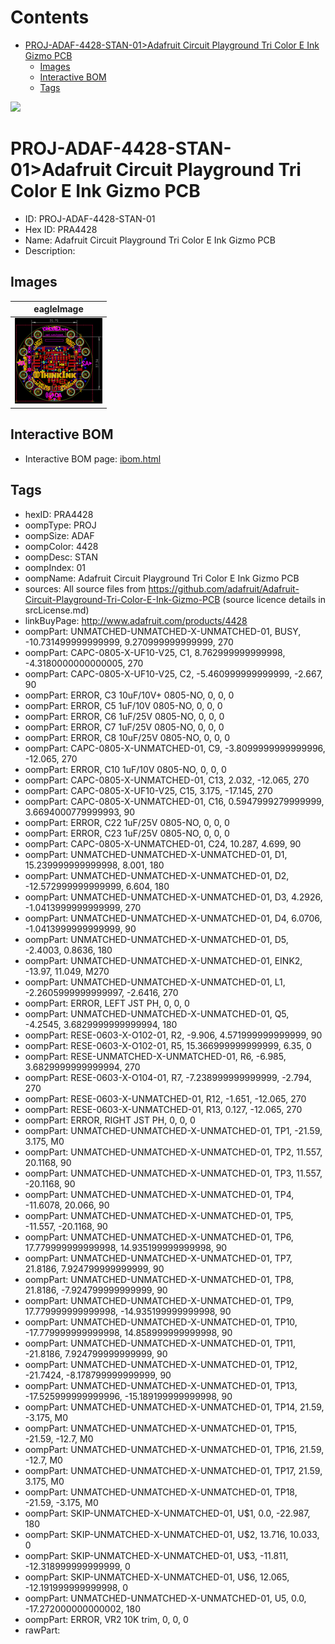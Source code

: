 



Contents
========

* [PROJ-ADAF-4428-STAN-01>Adafruit Circuit Playground Tri Color E Ink Gizmo PCB](#proj-adaf-4428-stan-01adafruit-circuit-playground-tri-color-e-ink-gizmo-pcb)
	* [Images](#images)
	* [Interactive BOM](#interactive-bom)
	* [Tags](#tags)
  
![][im]
# PROJ-ADAF-4428-STAN-01>Adafruit Circuit Playground Tri Color E Ink Gizmo PCB

- ID: PROJ-ADAF-4428-STAN-01
- Hex ID: PRA4428
- Name: Adafruit Circuit Playground Tri Color E Ink Gizmo PCB
- Description: 

## Images
  
  

|eagleImage|
| :---: |
|[![eagleImage](eagleImage_140.png)](eagleImage_600.png)|

## Interactive BOM

- Interactive BOM page: [ibom.html](kicad/bom/ibom.html)

## Tags

- hexID: PRA4428
- oompType: PROJ
- oompSize: ADAF
- oompColor: 4428
- oompDesc: STAN
- oompIndex: 01
- oompName: Adafruit Circuit Playground Tri Color E Ink Gizmo PCB
- sources: All source files from https://github.com/adafruit/Adafruit-Circuit-Playground-Tri-Color-E-Ink-Gizmo-PCB (source licence details in srcLicense.md)
- linkBuyPage: http://www.adafruit.com/products/4428
- oompPart: UNMATCHED-UNMATCHED-X-UNMATCHED-01, BUSY, -10.731499999999999, 9.270999999999999, 270
- oompPart: CAPC-0805-X-UF10-V25, C1, 8.762999999999998, -4.3180000000000005, 270
- oompPart: CAPC-0805-X-UF10-V25, C2, -5.460999999999999, -2.667, 90
- oompPart: ERROR, C3 10uF/10V+ 0805-NO, 0, 0, 0
- oompPart: ERROR, C5 1uF/10V 0805-NO, 0, 0, 0
- oompPart: ERROR, C6 1uF/25V 0805-NO, 0, 0, 0
- oompPart: ERROR, C7 1uF/25V 0805-NO, 0, 0, 0
- oompPart: ERROR, C8 10uF/25V 0805-NO, 0, 0, 0
- oompPart: CAPC-0805-X-UNMATCHED-01, C9, -3.8099999999999996, -12.065, 270
- oompPart: ERROR, C10 1uF/10V 0805-NO, 0, 0, 0
- oompPart: CAPC-0805-X-UNMATCHED-01, C13, 2.032, -12.065, 270
- oompPart: CAPC-0805-X-UF10-V25, C15, 3.175, -17.145, 270
- oompPart: CAPC-0805-X-UNMATCHED-01, C16, 0.5947999279999999, 3.6694000779999993, 90
- oompPart: ERROR, C22 1uF/25V 0805-NO, 0, 0, 0
- oompPart: ERROR, C23 1uF/25V 0805-NO, 0, 0, 0
- oompPart: CAPC-0805-X-UNMATCHED-01, C24, 10.287, 4.699, 90
- oompPart: UNMATCHED-UNMATCHED-X-UNMATCHED-01, D1, 15.239999999999998, 8.001, 180
- oompPart: UNMATCHED-UNMATCHED-X-UNMATCHED-01, D2, -12.572999999999999, 6.604, 180
- oompPart: UNMATCHED-UNMATCHED-X-UNMATCHED-01, D3, 4.2926, -1.0413999999999999, 270
- oompPart: UNMATCHED-UNMATCHED-X-UNMATCHED-01, D4, 6.0706, -1.0413999999999999, 90
- oompPart: UNMATCHED-UNMATCHED-X-UNMATCHED-01, D5, -2.4003, 0.8636, 180
- oompPart: UNMATCHED-UNMATCHED-X-UNMATCHED-01, EINK2, -13.97, 11.049, M270
- oompPart: UNMATCHED-UNMATCHED-X-UNMATCHED-01, L1, -2.2605999999999997, -2.6416, 270
- oompPart: ERROR, LEFT JST PH, 0, 0, 0
- oompPart: UNMATCHED-UNMATCHED-X-UNMATCHED-01, Q5, -4.2545, 3.6829999999999994, 180
- oompPart: RESE-0603-X-O102-01, R2, -9.906, 4.571999999999999, 90
- oompPart: RESE-0603-X-O102-01, R5, 15.366999999999999, 6.35, 0
- oompPart: RESE-UNMATCHED-X-UNMATCHED-01, R6, -6.985, 3.6829999999999994, 270
- oompPart: RESE-0603-X-O104-01, R7, -7.238999999999999, -2.794, 270
- oompPart: RESE-0603-X-UNMATCHED-01, R12, -1.651, -12.065, 270
- oompPart: RESE-0603-X-UNMATCHED-01, R13, 0.127, -12.065, 270
- oompPart: ERROR, RIGHT JST PH, 0, 0, 0
- oompPart: UNMATCHED-UNMATCHED-X-UNMATCHED-01, TP1, -21.59, 3.175, M0
- oompPart: UNMATCHED-UNMATCHED-X-UNMATCHED-01, TP2, 11.557, 20.1168, 90
- oompPart: UNMATCHED-UNMATCHED-X-UNMATCHED-01, TP3, 11.557, -20.1168, 90
- oompPart: UNMATCHED-UNMATCHED-X-UNMATCHED-01, TP4, -11.6078, 20.066, 90
- oompPart: UNMATCHED-UNMATCHED-X-UNMATCHED-01, TP5, -11.557, -20.1168, 90
- oompPart: UNMATCHED-UNMATCHED-X-UNMATCHED-01, TP6, 17.779999999999998, 14.935199999999998, 90
- oompPart: UNMATCHED-UNMATCHED-X-UNMATCHED-01, TP7, 21.8186, 7.924799999999999, 90
- oompPart: UNMATCHED-UNMATCHED-X-UNMATCHED-01, TP8, 21.8186, -7.924799999999999, 90
- oompPart: UNMATCHED-UNMATCHED-X-UNMATCHED-01, TP9, 17.779999999999998, -14.935199999999998, 90
- oompPart: UNMATCHED-UNMATCHED-X-UNMATCHED-01, TP10, -17.779999999999998, 14.858999999999998, 90
- oompPart: UNMATCHED-UNMATCHED-X-UNMATCHED-01, TP11, -21.8186, 7.924799999999999, 90
- oompPart: UNMATCHED-UNMATCHED-X-UNMATCHED-01, TP12, -21.7424, -8.178799999999999, 90
- oompPart: UNMATCHED-UNMATCHED-X-UNMATCHED-01, TP13, -17.525999999999996, -15.189199999999998, 90
- oompPart: UNMATCHED-UNMATCHED-X-UNMATCHED-01, TP14, 21.59, -3.175, M0
- oompPart: UNMATCHED-UNMATCHED-X-UNMATCHED-01, TP15, -21.59, -12.7, M0
- oompPart: UNMATCHED-UNMATCHED-X-UNMATCHED-01, TP16, 21.59, -12.7, M0
- oompPart: UNMATCHED-UNMATCHED-X-UNMATCHED-01, TP17, 21.59, 3.175, M0
- oompPart: UNMATCHED-UNMATCHED-X-UNMATCHED-01, TP18, -21.59, -3.175, M0
- oompPart: SKIP-UNMATCHED-X-UNMATCHED-01, U$1, 0.0, -22.987, 180
- oompPart: SKIP-UNMATCHED-X-UNMATCHED-01, U$2, 13.716, 10.033, 0
- oompPart: SKIP-UNMATCHED-X-UNMATCHED-01, U$3, -11.811, -12.318999999999999, 0
- oompPart: SKIP-UNMATCHED-X-UNMATCHED-01, U$6, 12.065, -12.191999999999998, 0
- oompPart: UNMATCHED-UNMATCHED-X-UNMATCHED-01, U5, 0.0, -17.272000000000002, 180
- oompPart: ERROR, VR2 10K trim, 0, 0, 0
- rawPart: 



[im]: eagleImage_450.png
